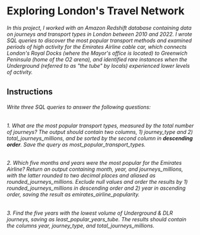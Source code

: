 # Exploring London's Travel Network
###### In this project, I worked with an *Amazon Redshift* database containing data on journeys and transport types in London between 2010 and 2022. I wrote SQL queries to discover the most popular transport methods and examined periods of high activity for the Emirates Airline cable car, which connects London's Royal Docks (where the Mayor's office is located) to Greenwich Peninsula (home of the O2 arena), and identified rare instances when the Underground (referred to as "the tube" by locals) experienced lower levels of activity.
## Instructions
###### Write three SQL queries to answer the following questions:
###### 1. What are the most popular transport types, measured by the total number of journeys? The output should contain two columns, 1) *journey_type* and 2) *total_journeys_millions*, and be sorted by the second column in **descending order**. Save the query as *most_popular_transport_types*.
###### 2. Which five months and years were the most popular for the Emirates Airline? Return an output containing *month*, *year*, and *journeys_millions*, with the latter rounded to two decimal places and aliased as *rounded_journeys_millions*. Exclude null values and order the results by 1) *rounded_journeys_millions* in descending order and 2) *year* in ascending order, saving the result as emirates_airline_popularity.
###### 3. Find the five years with the lowest volume of Underground & DLR journeys, saving as *least_popular_years_tube*. The results should contain the columns *year*, *journey_type*, and *total_journeys_millions*.
